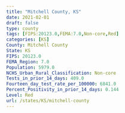 ```yaml
---
title: "Mitchell County, KS"
date: 2021-02-01
draft: false
type: county
tags: [FIPS:20123.0,FEMA:7.0,Non-core,Red]
categories: [KS]
County: Mitchell County
State: KS
FIPS: 20123.0
FEMA_Region: 7.0
Population: 5979.0
NCHS_Urban_Rural_Classification: Non-core
Tests_in_prior_14_days: 409.0
Fourteen_day_test_rate_per_100000: 6841.0
Percent_Positivity_in_prior_14_days: 0.144
Level: Red
url: /states/KS/mitchell-county
---
```



